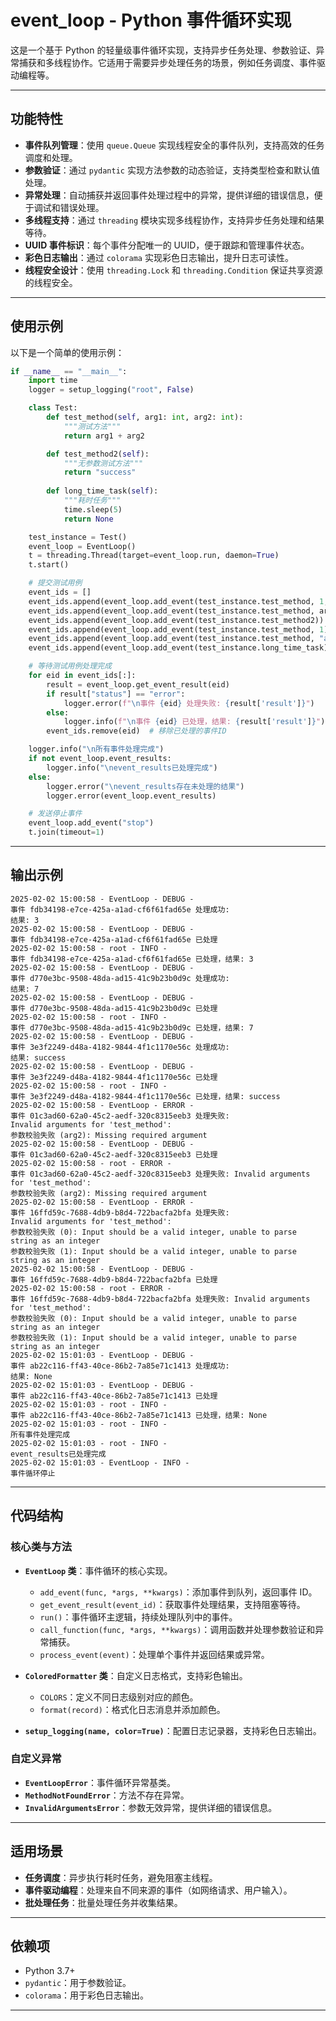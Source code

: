 # event_loop - Python 事件循环实现

这是一个基于 Python 的轻量级事件循环实现，支持异步任务处理、参数验证、异常捕获和多线程协作。它适用于需要异步处理任务的场景，例如任务调度、事件驱动编程等。

---

## 功能特性

- **事件队列管理**：使用 `queue.Queue` 实现线程安全的事件队列，支持高效的任务调度和处理。
- **参数验证**：通过 `pydantic` 实现方法参数的动态验证，支持类型检查和默认值处理。
- **异常处理**：自动捕获并返回事件处理过程中的异常，提供详细的错误信息，便于调试和错误处理。
- **多线程支持**：通过 `threading` 模块实现多线程协作，支持异步任务处理和结果等待。
- **UUID 事件标识**：每个事件分配唯一的 UUID，便于跟踪和管理事件状态。
- **彩色日志输出**：通过 `colorama` 实现彩色日志输出，提升日志可读性。
- **线程安全设计**：使用 `threading.Lock` 和 `threading.Condition` 保证共享资源的线程安全。

---

## 使用示例

以下是一个简单的使用示例：

```python
if __name__ == "__main__":
    import time
    logger = setup_logging("root", False)

    class Test:        
        def test_method(self, arg1: int, arg2: int):
            """测试方法"""
            return arg1 + arg2

        def test_method2(self):
            """无参数测试方法"""
            return "success"
        
        def long_time_task(self):
            """耗时任务"""
            time.sleep(5)
            return None

    test_instance = Test()
    event_loop = EventLoop()
    t = threading.Thread(target=event_loop.run, daemon=True)
    t.start()

    # 提交测试用例
    event_ids = []
    event_ids.append(event_loop.add_event(test_instance.test_method, 1, 2))              # 正常调用
    event_ids.append(event_loop.add_event(test_instance.test_method, arg1=3,arg2=4))     # 关键字参数调用
    event_ids.append(event_loop.add_event(test_instance.test_method2))                   # 无参方法
    event_ids.append(event_loop.add_event(test_instance.test_method, 1))                 # 参数不足
    event_ids.append(event_loop.add_event(test_instance.test_method, "a", "b"))          # 错误参数类型
    event_ids.append(event_loop.add_event(test_instance.long_time_task))                 # 耗时任务

    # 等待测试用例处理完成
    for eid in event_ids[:]:
        result = event_loop.get_event_result(eid)
        if result["status"] == "error":
            logger.error(f"\n事件 {eid} 处理失败: {result['result']}")
        else:
            logger.info(f"\n事件 {eid} 已处理，结果: {result['result']}")
        event_ids.remove(eid)  # 移除已处理的事件ID

    logger.info("\n所有事件处理完成")
    if not event_loop.event_results:
        logger.info("\nevent_results已处理完成")
    else:
        logger.error("\nevent_results存在未处理的结果")
        logger.error(event_loop.event_results)

    # 发送停止事件
    event_loop.add_event("stop")
    t.join(timeout=1)
```

---

## 输出示例

```
2025-02-02 15:00:58 - EventLoop - DEBUG - 
事件 fdb34198-e7ce-425a-a1ad-cf6f61fad65e 处理成功: 
结果: 3
2025-02-02 15:00:58 - EventLoop - DEBUG - 
事件 fdb34198-e7ce-425a-a1ad-cf6f61fad65e 已处理
2025-02-02 15:00:58 - root - INFO - 
事件 fdb34198-e7ce-425a-a1ad-cf6f61fad65e 已处理，结果: 3
2025-02-02 15:00:58 - EventLoop - DEBUG - 
事件 d770e3bc-9508-48da-ad15-41c9b23b0d9c 处理成功:      
结果: 7
2025-02-02 15:00:58 - EventLoop - DEBUG - 
事件 d770e3bc-9508-48da-ad15-41c9b23b0d9c 已处理
2025-02-02 15:00:58 - root - INFO - 
事件 d770e3bc-9508-48da-ad15-41c9b23b0d9c 已处理，结果: 7
2025-02-02 15:00:58 - EventLoop - DEBUG - 
事件 3e3f2249-d48a-4182-9844-4f1c1170e56c 处理成功: 
结果: success
2025-02-02 15:00:58 - EventLoop - DEBUG - 
事件 3e3f2249-d48a-4182-9844-4f1c1170e56c 已处理
2025-02-02 15:00:58 - root - INFO -
事件 3e3f2249-d48a-4182-9844-4f1c1170e56c 已处理，结果: success
2025-02-02 15:00:58 - EventLoop - ERROR - 
事件 01c3ad60-62a0-45c2-aedf-320c8315eeb3 处理失败:
Invalid arguments for 'test_method':
参数校验失败 (arg2): Missing required argument
2025-02-02 15:00:58 - EventLoop - DEBUG - 
事件 01c3ad60-62a0-45c2-aedf-320c8315eeb3 已处理
2025-02-02 15:00:58 - root - ERROR -
事件 01c3ad60-62a0-45c2-aedf-320c8315eeb3 处理失败: Invalid arguments for 'test_method':
参数校验失败 (arg2): Missing required argument
2025-02-02 15:00:58 - EventLoop - ERROR - 
事件 16ffd59c-7688-4db9-b8d4-722bacfa2bfa 处理失败:
Invalid arguments for 'test_method':
参数校验失败 (0): Input should be a valid integer, unable to parse string as an integer
参数校验失败 (1): Input should be a valid integer, unable to parse string as an integer
2025-02-02 15:00:58 - EventLoop - DEBUG - 
事件 16ffd59c-7688-4db9-b8d4-722bacfa2bfa 已处理
2025-02-02 15:00:58 - root - ERROR -
事件 16ffd59c-7688-4db9-b8d4-722bacfa2bfa 处理失败: Invalid arguments for 'test_method':
参数校验失败 (0): Input should be a valid integer, unable to parse string as an integer
参数校验失败 (1): Input should be a valid integer, unable to parse string as an integer
2025-02-02 15:01:03 - EventLoop - DEBUG - 
事件 ab22c116-ff43-40ce-86b2-7a85e71c1413 处理成功: 
结果: None
2025-02-02 15:01:03 - EventLoop - DEBUG - 
事件 ab22c116-ff43-40ce-86b2-7a85e71c1413 已处理
2025-02-02 15:01:03 - root - INFO -
事件 ab22c116-ff43-40ce-86b2-7a85e71c1413 已处理，结果: None
2025-02-02 15:01:03 - root - INFO -
所有事件处理完成
2025-02-02 15:01:03 - root - INFO -
event_results已处理完成
2025-02-02 15:01:03 - EventLoop - INFO - 
事件循环停止
```

---

## 代码结构

### 核心类与方法

- **`EventLoop` 类**：事件循环的核心实现。
  - `add_event(func, *args, **kwargs)`：添加事件到队列，返回事件 ID。
  - `get_event_result(event_id)`：获取事件处理结果，支持阻塞等待。
  - `run()`：事件循环主逻辑，持续处理队列中的事件。
  - `call_function(func, *args, **kwargs)`：调用函数并处理参数验证和异常捕获。
  - `process_event(event)`：处理单个事件并返回结果或异常。

- **`ColoredFormatter` 类**：自定义日志格式，支持彩色输出。
  - `COLORS`：定义不同日志级别对应的颜色。
  - `format(record)`：格式化日志消息并添加颜色。

- **`setup_logging(name, color=True)`**：配置日志记录器，支持彩色日志输出。

### 自定义异常

- **`EventLoopError`**：事件循环异常基类。
- **`MethodNotFoundError`**：方法不存在异常。
- **`InvalidArgumentsError`**：参数无效异常，提供详细的错误信息。

---

## 适用场景

- **任务调度**：异步执行耗时任务，避免阻塞主线程。
- **事件驱动编程**：处理来自不同来源的事件（如网络请求、用户输入）。
- **批处理任务**：批量处理任务并收集结果。

---

## 依赖项

- Python 3.7+
- `pydantic`：用于参数验证。
- `colorama`：用于彩色日志输出。

---

